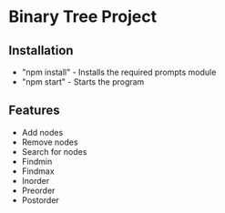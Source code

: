 # Binary Tree Project

## Installation

- "npm install" - Installs the required prompts module
- "npm start" - Starts the program

## Features

- Add nodes
- Remove nodes
- Search for nodes
- Findmin
- Findmax
- Inorder
- Preorder
- Postorder
